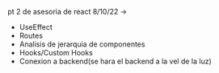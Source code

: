 pt 2 de asesoria de react 8/10/22 -> 
- UseEffect
- Routes
- Analisis de jerarquia de componentes
- Hooks/Custom Hooks
- Conexion a backend(se hara el backend a la vel de la luz)

